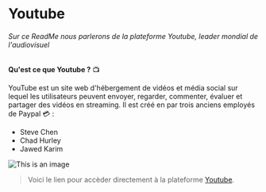 # Youtube

###### Sur ce ReadMe nous parlerons de la plateforme Youtube, leader mondial de l'audiovisuel

**Qu'est ce que Youtube ?** :tv:

YouTube est un site web d'hébergement de vidéos et média social sur lequel les utilisateurs peuvent envoyer, regarder, commenter, évaluer et partager des vidéos en streaming. 
Il est créé en par trois anciens employés de Paypal :credit_card: :

- Steve Chen
- Chad Hurley
- Jawed Karim

![This is an image](https://fr.wikipedia.org/wiki/Steve_Chen#/media/Fichier:YouTube_TaiwanVersionLaunch_SteveChen-1.jpg)

>Voici le lien pour accèder directement à la plateforme [Youtube](https://youtube.com/).

[^note]: Mes sources proviennent de mes diverses expériences sur la plateforme ainsi que [Wikipedia](https://fr.wikipedia.org/wiki/YouTube)  .